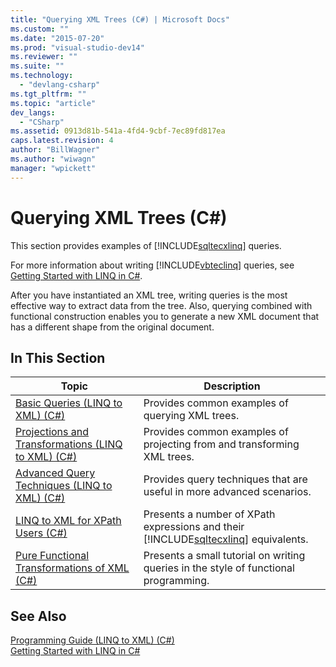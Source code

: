 ```yaml
---
title: "Querying XML Trees (C#) | Microsoft Docs"
ms.custom: ""
ms.date: "2015-07-20"
ms.prod: "visual-studio-dev14"
ms.reviewer: ""
ms.suite: ""
ms.technology: 
  - "devlang-csharp"
ms.tgt_pltfrm: ""
ms.topic: "article"
dev_langs: 
  - "CSharp"
ms.assetid: 0913d81b-541a-4fd4-9cbf-7ec89fd817ea
caps.latest.revision: 4
author: "BillWagner"
ms.author: "wiwagn"
manager: "wpickett"
---
```

# Querying XML Trees (C#)
This section provides examples of [!INCLUDE[sqltecxlinq](../../../../csharp/programming-guide/concepts/linq/includes/sqltecxlinq_md.md)] queries.  
  
 For more information about writing [!INCLUDE[vbteclinq](../../../../csharp/getting-started/includes/vbteclinq_md.md)] queries, see [Getting Started with LINQ in C#](../../../../csharp/programming-guide/concepts/linq/getting-started-with-linq.md).  
  
 After you have instantiated an XML tree, writing queries is the most effective way to extract data from the tree. Also, querying combined with functional construction enables you to generate a new XML document that has a different shape from the original document.  
  
## In This Section  
  
|Topic|Description|  
|-----------|-----------------|  
|[Basic Queries (LINQ to XML) (C#)](../../../../csharp/programming-guide/concepts/linq/basic-queries-linq-to-xml.md)|Provides common examples of querying XML trees.|  
|[Projections and Transformations (LINQ to XML) (C#)](../../../../csharp/programming-guide/concepts/linq/projections-and-transformations-linq-to-xml.md)|Provides common examples of projecting from and transforming XML trees.|  
|[Advanced Query Techniques (LINQ to XML) (C#)](../../../../csharp/programming-guide/concepts/linq/advanced-query-techniques-linq-to-xml.md)|Provides query techniques that are useful in more advanced scenarios.|  
|[LINQ to XML for XPath Users (C#)](../../../../csharp/programming-guide/concepts/linq/linq-to-xml-for-xpath-users.md)|Presents a number of XPath expressions and their [!INCLUDE[sqltecxlinq](../../../../csharp/programming-guide/concepts/linq/includes/sqltecxlinq_md.md)] equivalents.|  
|[Pure Functional Transformations of XML (C#)](../../../../csharp/programming-guide/concepts/linq/pure-functional-transformations-of-xml.md)|Presents a small tutorial on writing queries in the style of functional programming.|  
  
## See Also  
 [Programming Guide (LINQ to XML) (C#)](../../../../csharp/programming-guide/concepts/linq/programming-guide-linq-to-xml.md)   
 [Getting Started with LINQ in C#](../../../../csharp/programming-guide/concepts/linq/getting-started-with-linq.md)